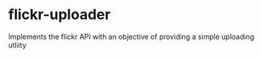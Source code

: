 # flickr-uploader
Implements the flickr API with an objective of providing a simple uploading utliity
